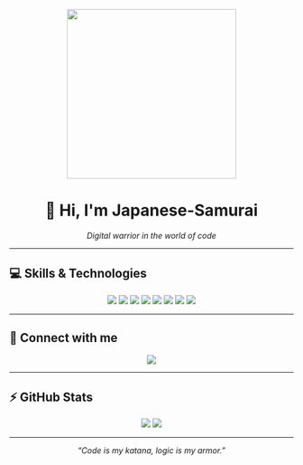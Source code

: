 <!-- README.md -->

<p align="center">
  <img src="https://github.com/github/readme-animation/raw/main/3d-animation.gif" width="300"/>
</p>

<h1 align="center">👋 Hi, I'm Japanese-Samurai</h1>

<p align="center">
  <i>Digital warrior in the world of code</i>
</p>

---

## 💻 Skills & Technologies

<p align="center">
  <img src="https://img.shields.io/badge/Python-3776AB?style=for-the-badge&logo=python&logoColor=white"/>
  <img src="https://img.shields.io/badge/Assembly-6E6E6E?style=for-the-badge"/>
  <img src="https://img.shields.io/badge/C%23-239120?style=for-the-badge&logo=c-sharp&logoColor=white"/>
  <img src="https://img.shields.io/badge/Bash-4EAA25?style=for-the-badge"/>
  <img src="https://img.shields.io/badge/Shell-101010?style=for-the-badge"/>
  <img src="https://img.shields.io/badge/Linux-FCC624?style=for-the-badge&logo=linux&logoColor=black"/>
  <img src="https://img.shields.io/badge/MySQL-4479A1?style=for-the-badge&logo=mysql&logoColor=white"/>
  <img src="https://img.shields.io/badge/JavaScript-F7DF1E?style=for-the-badge&logo=javascript&logoColor=black"/>
</p>

---

## 📱 Connect with me

<p align="center">
  <a href="https://t.me/yourusername" target="_blank">
    <img src="https://img.shields.io/badge/Telegram-soon-2CA5E0?style=for-the-badge&logo=telegram&logoColor=white"/>
  </a>
</p>

---

## ⚡ GitHub Stats

<p align="center">
  <img src="https://github-readme-stats.vercel.app/api?username=Japanse-samurai&show_icons=true&theme=radical" />
  <img src="https://github-readme-stats.vercel.app/api/top-langs/?username=Japanse-samurai&layout=compact&theme=radical" />
</p>

---

<p align="center">
  <i>“Code is my katana, logic is my armor.”</i>
</p>
